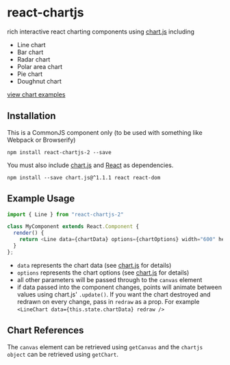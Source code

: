 react-chartjs
============

rich interactive react charting components using [chart.js](http://www.chartjs.org/) including

* Line chart
* Bar chart
* Radar chart
* Polar area chart
* Pie chart
* Doughnut chart

[view chart examples](http://reactjs.github.io/react-chartjs/index.html)

Installation
------------
This is a CommonJS component only (to be used with something like Webpack or Browserify)
```
npm install react-chartjs-2 --save
```
You must also include [chart.js](https://www.npmjs.com/package/chart.js) and [React](https://www.npmjs.com/package/react) as dependencies.  
```
npm install --save chart.js@^1.1.1 react react-dom
```  

Example Usage
-------------
```javascript
import { Line } from "react-chartjs-2"

class MyComponent extends React.Component {
  render() {
    return <Line data={chartData} options={chartOptions} width="600" height="250"/>
  }
};
```

* ```data``` represents the chart data (see [chart.js](https://github.com/chartjs/Chart.js/tree/v1.1.1/docs) for details)
* ```options``` represents the chart options (see [chart.js](https://github.com/chartjs/Chart.js/tree/v1.1.1/docs) for details)
* all other parameters will be passed through to the ```canvas``` element
* if data passed into the component changes, points will animate between values using chart.js' ```.update()```. If you want the chart destroyed and redrawn on every change, pass in ```redraw``` as a prop. For example ```<LineChart data={this.state.chartData} redraw />```

Chart References
----------------
The ```canvas``` element can be retrieved using ```getCanvas``` and the ```chartjs object``` can be retrieved using ```getChart```.
